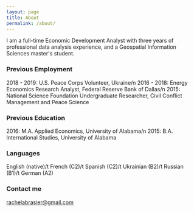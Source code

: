 ```yaml
---
layout: page
title: About
permalink: /about/
---
```


I am a full-time Economic Development Analyst with three years of professional data analysis experience, and a Geospatial Information Sciences master's student.

### Previous Employment

2018 - 2019: U.S. Peace Corps Volunteer, Ukraine/n
2016 - 2018: Energy Economics Research Analyst, Federal Reserve Bank of Dallas/n
2015: National Science Foundation Undergraduate Researcher, Civil Conflict Management and Peace Science

### Previous Education

2016: M.A. Applied Economics, University of Alabama/n
2015: B.A. International Studies, University of Alabama

### Languages

English (native)/t
French (C2)/t
Spanish (C2)/t
Ukrainian (B2)/t
Russian (B1)/t
German (A2)

### Contact me

[rachelabrasier@gmail.com](mailto:rachelabrasier@gmail.com)
